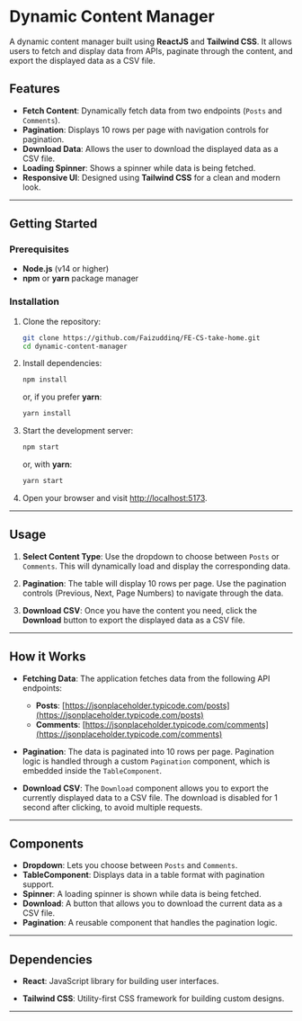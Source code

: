 
# Dynamic Content Manager

A dynamic content manager built using **ReactJS** and **Tailwind CSS**. It allows users to fetch and display data from APIs, paginate through the content, and export the displayed data as a CSV file.

## Features

- **Fetch Content**: Dynamically fetch data from two endpoints (`Posts` and `Comments`).
- **Pagination**: Displays 10 rows per page with navigation controls for pagination.
- **Download Data**: Allows the user to download the displayed data as a CSV file.
- **Loading Spinner**: Shows a spinner while data is being fetched.
- **Responsive UI**: Designed using **Tailwind CSS** for a clean and modern look.

---

## Getting Started

### Prerequisites

- **Node.js** (v14 or higher)
- **npm** or **yarn** package manager

### Installation

1. Clone the repository:

   ```bash
   git clone https://github.com/Faizuddinq/FE-CS-take-home.git
   cd dynamic-content-manager
   ```

2. Install dependencies:

   ```bash
   npm install
   ```

   or, if you prefer **yarn**:

   ```bash
   yarn install
   ```

3. Start the development server:

   ```bash
   npm start
   ```

   or, with **yarn**:

   ```bash
   yarn start
   ```

4. Open your browser and visit [http://localhost:5173](http://localhost:5173).

---



## Usage

1. **Select Content Type**: Use the dropdown to choose between `Posts` or `Comments`. This will dynamically load and display the corresponding data.

2. **Pagination**: The table will display 10 rows per page. Use the pagination controls (Previous, Next, Page Numbers) to navigate through the data.

3. **Download CSV**: Once you have the content you need, click the **Download** button to export the displayed data as a CSV file.

---

## How it Works

- **Fetching Data**: The application fetches data from the following API endpoints:
    - **Posts**: [https://jsonplaceholder.typicode.com/posts](https://jsonplaceholder.typicode.com/posts)
    - **Comments**: [https://jsonplaceholder.typicode.com/comments](https://jsonplaceholder.typicode.com/comments)
  
- **Pagination**: The data is paginated into 10 rows per page. Pagination logic is handled through a custom `Pagination` component, which is embedded inside the `TableComponent`.

- **Download CSV**: The `Download` component allows you to export the currently displayed data to a CSV file. The download is disabled for 1 second after clicking, to avoid multiple requests.

---

## Components

- **Dropdown**: Lets you choose between `Posts` and `Comments`.
- **TableComponent**: Displays data in a table format with pagination support.
- **Spinner**: A loading spinner is shown while data is being fetched.
- **Download**: A button that allows you to download the current data as a CSV file.
- **Pagination**: A reusable component that handles the pagination logic.

---

## Dependencies

- **React**: JavaScript library for building user interfaces.

- **Tailwind CSS**: Utility-first CSS framework for building custom designs.


---


